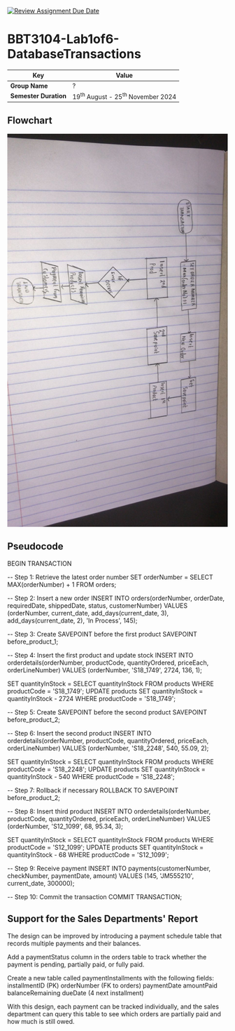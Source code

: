 [![Review Assignment Due Date](https://classroom.github.com/assets/deadline-readme-button-22041afd0340ce965d47ae6ef1cefeee28c7c493a6346c4f15d667ab976d596c.svg)](https://classroom.github.com/a/r-tQZu0l)
# BBT3104-Lab1of6-DatabaseTransactions


| **Key**                                                               | Value                                                                                                                                                                              |
|---------------|---------------------------------------------------------|
| **Group Name**                                                               | ? |
| **Semester Duration**                                                 | 19<sup>th</sup> August - 25<sup>th</sup> November 2024                                                                                                                       |

## Flowchart

![alt text](Flowchart.jpg)

## Pseudocode
BEGIN TRANSACTION

-- Step 1: Retrieve the latest order number
SET orderNumber = SELECT MAX(orderNumber) + 1 FROM orders;

-- Step 2: Insert a new order
INSERT INTO orders(orderNumber, orderDate, requiredDate, shippedDate, status, customerNumber)
VALUES (orderNumber, current_date, add_days(current_date, 3), add_days(current_date, 2), 'In Process', 145);

-- Step 3: Create SAVEPOINT before the first product
SAVEPOINT before_product_1;

-- Step 4: Insert the first product and update stock
INSERT INTO orderdetails(orderNumber, productCode, quantityOrdered, priceEach, orderLineNumber)
VALUES (orderNumber, 'S18_1749', 2724, 136, 1);

SET quantityInStock = SELECT quantityInStock FROM products WHERE productCode = 'S18_1749';
UPDATE products SET quantityInStock = quantityInStock - 2724 WHERE productCode = 'S18_1749';

-- Step 5: Create SAVEPOINT before the second product
SAVEPOINT before_product_2;

-- Step 6: Insert the second product
INSERT INTO orderdetails(orderNumber, productCode, quantityOrdered, priceEach, orderLineNumber)
VALUES (orderNumber, 'S18_2248', 540, 55.09, 2);

SET quantityInStock = SELECT quantityInStock FROM products WHERE productCode = 'S18_2248';
UPDATE products SET quantityInStock = quantityInStock - 540 WHERE productCode = 'S18_2248';

-- Step 7: Rollback if necessary
ROLLBACK TO SAVEPOINT before_product_2;

-- Step 8: Insert third product
INSERT INTO orderdetails(orderNumber, productCode, quantityOrdered, priceEach, orderLineNumber)
VALUES (orderNumber, 'S12_1099', 68, 95.34, 3);

SET quantityInStock = SELECT quantityInStock FROM products WHERE productCode = 'S12_1099';
UPDATE products SET quantityInStock = quantityInStock - 68 WHERE productCode = 'S12_1099';

-- Step 9: Receive payment
INSERT INTO payments(customerNumber, checkNumber, paymentDate, amount)
VALUES (145, 'JM555210', current_date, 300000);

-- Step 10: Commit the transaction
COMMIT TRANSACTION;


## Support for the Sales Departments' Report
 The design can be improved by introducing a payment schedule table that records multiple payments and their balances.

 Add a paymentStatus column in the orders table to track whether the payment is pending, partially paid, or fully paid.

Create a new table called paymentInstallments with the following fields:
installmentID (PK)
orderNumber (FK to orders)
paymentDate
amountPaid
balanceRemaining
dueDate (4 next installment)

With this design, each payment can be tracked individually, and the sales department can query this table to see which orders are partially paid and how much is still owed.